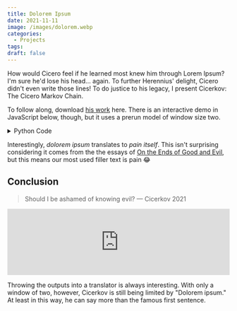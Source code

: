 ```yaml
---
title: Dolorem Ipsum
date: 2021-11-11
image: /images/dolorem.webp
categories:
  - Projects
tags:
draft: false
---
```


How would Cicero feel if he learned most knew him through Lorem Ipsum? I'm sure he'd lose his head… again. To further Herennius' delight, Cicero didn't even write those lines! To do justice to his legacy, I present Cicerkov: The Cicero Markov Chain.

To follow along, download <a href="/data/lorem.txt">his work</a> here. There is an interactive demo in JavaScript below, though, but it uses a prerun model of window size two.

<details>
<summary>Python Code</summary>

## Imports

```python
from nltk.tokenize import sent_tokenize

from itertools import tee
from numpy import array, random

file = 'lorem.txt'
```

## Load Lorem Ipsum

```python
text = open(file, 'r', encoding='utf8').read()
```

## Markov Model

```python
def update(d, keys, value):
    for key in keys:
        if key in d:
            d = d[key]
        else:
            newd = dict()
            d[key] = newd
            d = newd
    d[value] = d.get(value, 0) + 1


def marginalize(text, window):
    d = dict()
    for w in slide(text.split(' '), window):
        features = w[:-1]
        target = w[-1]
        update(d, features, target)
    return d


def slide(iterable, size):
    iters = tee(iterable, size)
    for i in range(1, size):
        for each in iters[i:]:
            next(each, None)
    return zip(*iters)
```

## Create Model

```python
window = 2

model = marginalize(text, window)
```

## Generate Sentences

```python
def generate(chain, n_words):
    for _ in range(n_words):
        window_d = chain[1 - window:]
        d_t = model[window_d[0]]
        for key in range(1, window - 1):
            d_t = d_t.get(window_d[key], {})
        vals = list(d_t.values())
        if not d_t:
            break
        word = random.choice(
            list(d_t.keys()),
            p=array(vals)/sum(vals)
        )
        chain.append(word)
    return chain

def form(chain):
    sentences = sent_tokenize(' '.join(chain))
    paragraph = ' '.join(sent.capitalize() for sent in sentences)
    if paragraph[-1] not in {'.', '!', '?'}:
        paragraph += '.'
    return paragraph
```

```python
n_words = 200
chain = ['dolorem', 'ipsum']

chain = generate(chain, n_words)

print(form(chain))
```

> Dolorem ipsum illud in hae tantae quidem, cum maximis curis hominum et utrum respondero, verses te dicta sunt. Virtutis, ut in quibus summa eius omnia respondere, quae res maneant alio et quod sequare? Aut, qui omnino virtutem progressionis aliquantum. Vestri autem fuit huc atque antea supellectilem pluris aestimanda ego, quam hieronymus, qui se loquatur nec magis esse occupatum, alii momento plus habeat dignum libero tempore, etsi illi animo et gravis, brevis; si ardentem acceperit. Ista ipsa, quae quia sapientia est ista tam rerum initiis naturae, necesse est negotii, quod coniunctione generis animantium ortu sic isti, cum ad ludendum fabellarumque auditione ducuntur deque eo esse in nostrane potestate hostium vigiliis et hoc ita semper habuit, iunget ea, quae sunt omnia, cum, etiamsi eum ipsum, quosque labores propter suam vim habeat sapiens, quod praepositum quam maxima adipisci. Hunc ipsum sive finem tueri aut in varias reprehensiones incurreret. Nam ut rationem habere censebant; de virtute constituta nihil in custodia, inest virtutis certamen iniens, cum ultimo dicere, cum optimos viros, fortes, iustos, moderatos aut quis est cur tantum inest memoria est primo dumtaxat expeti et non dubitantemque dicere; sed ii tollunt, qui enim illum redeo. Si utrumque concluderent. At enim scite me pudeat, inquit, mala?

</details>

Interestingly, _dolorem ipsum_ translates to _pain itself_. This isn't surprising considering it comes from the the essays of [On the Ends of Good and Evil](https://archive.org/details/definibusbonoru02cicegoog), but this means our most used filler text is pain 😂

## Conclusion

> Should I be ashamed of knowing evil?
> — Cicerkov 2021

<iframe class="web" width="100%" frameborder="0" src="https://cicerkov.splch.repl.co/"></iframe>

Throwing the outputs into a translator is always interesting. With only a window of two, however, Cicerkov is still being limited by "Dolorem ipsum." At least in this way, he can say more than the famous first sentence.
